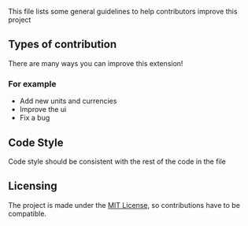 This file lists some general guidelines to help contributors improve this project

## Types of contribution
There are many ways you can improve this extension!

### For example
* Add new units and currencies
* Improve the ui
* Fix a bug

## Code Style
Code style should be consistent with the rest of the code in the file

## Licensing
The project is made under the [MIT License](https://opensource.org/license/mit), so contributions have to be compatible.